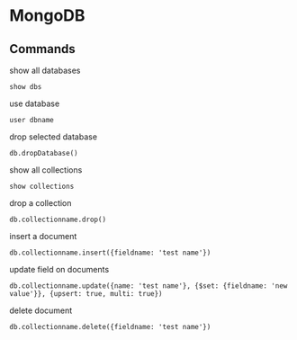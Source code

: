 # MongoDB

## Commands

show all databases

    show dbs

use database

    user dbname
    
drop selected database

    db.dropDatabase()
    
show all collections

    show collections
    
drop a collection

    db.collectionname.drop()

insert a document

    db.collectionname.insert({fieldname: 'test name'})

update field on documents

    db.collectionname.update({name: 'test name'}, {$set: {fieldname: 'new value'}}, {upsert: true, multi: true})

delete document

    db.collectionname.delete({fieldname: 'test name'})
